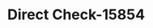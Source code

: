 ---
f_zip-code: 69153
f_state-code: NE
title: Direct Check-15854
f_phone: 308-284-2409
f_city-only: Ogallala
f_address: 2 North Spruce Street Ogallala
f_location-unique-id: '15854'
slug: direct-check-15854
updated-on: '2024-05-30T13:46:58.046Z'
created-on: '2024-05-30T13:36:59.803Z'
published-on: '2024-05-30T13:54:32.469Z'
f_city-state: cms/city/ogallala-ne.md
f_company: cms/company/direct-check.md
f_state: cms/state/nebraska.md
layout: '[payday-loan].html'
tags: payday-loan
---
